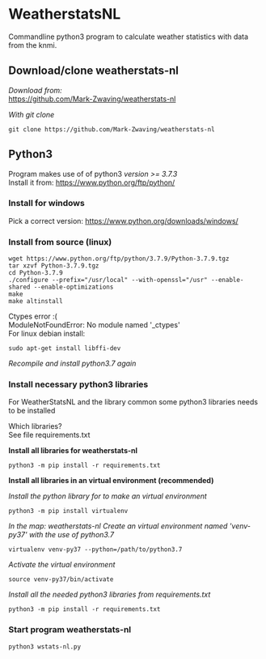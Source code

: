 # WeatherstatsNL

Commandline python3 program to calculate weather statistics with data from the knmi.  

## Download/clone weatherstats-nl
*Download from:*  
https://github.com/Mark-Zwaving/weatherstats-nl  

*With git clone*
```
git clone https://github.com/Mark-Zwaving/weatherstats-nl
```

## Python3
Program makes use of of python3 *version >= 3.7.3*  
Install it from: https://www.python.org/ftp/python/  

### Install for windows
Pick a correct version: https://www.python.org/downloads/windows/  

### Install from source (linux)
```
wget https://www.python.org/ftp/python/3.7.9/Python-3.7.9.tgz
tar xzvf Python-3.7.9.tgz
cd Python-3.7.9  
./configure --prefix="/usr/local" --with-openssl="/usr" --enable-shared --enable-optimizations  
make  
make altinstall  
```  
Ctypes error :(  
ModuleNotFoundError: No module named '\_ctypes'  
For linux debian install:  
```
sudo apt-get install libffi-dev  
```  
*Recompile and install python3.7 again*  
  
### Install necessary python3 libraries  
For WeatherStatsNL and the library common some python3 libraries needs to be installed    
  
Which libraries?  
See file requirements.txt  

**Install all libraries for weatherstats-nl**  
```
python3 -m pip install -r requirements.txt  
```

**Install all libraries in an virtual environment (recommended)** 
  
*Install the python library for to make an virtual environment*  
```
python3 -m pip install virtualenv
``` 
*In the map: weatherstats-nl*
*Create an virtual environment named 'venv-py37' with the use of python3.7*  
```
virtualenv venv-py37 --python=/path/to/python3.7
```  
*Activate the virtual environment* 
```
source venv-py37/bin/activate
```  
*Install all the needed python3 libraries from requirements.txt*  
```
python3 -m pip install -r requirements.txt
```  

### Start program weatherstats-nl
```
python3 wstats-nl.py
```  
